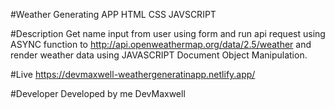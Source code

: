 #Weather Generating APP 
HTML CSS JAVSCRIPT

#Description
Get name input from user using form and run api request using ASYNC function  to http://api.openweathermap.org/data/2.5/weather and render weather data using JAVASCRIPT Document Object Manipulation.

#Live
https://devmaxwell-weathergeneratinapp.netlify.app/

#Developer
Developed by me DevMaxwell

